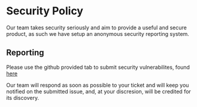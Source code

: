 # Security Policy

Our team takes security seriously and aim to provide a useful and secure product, as such we have setup an anonymous security reporting system.

## Reporting
Please use the github provided tab to submit security vulnerabilites, found [here](https://github.com/Incognito10011/OSP_Group_Project_2025/security/advisories/new)

Our team will respond as soon as possible to your ticket and will keep you notified on the submitted issue, and, at your discresion, will be credited for its discovery.
